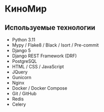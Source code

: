 # КиноМир

## Используемые технологии

- Python 3.11
- Mypy / Flake8 / Black / Isort / Pre-commit
- Django 5
- Django REST Framework (DRF)
- PostgreSQL
- HTML / CSS / JavaScript
- JQuery
- Gunicorn
- Nginx
- Docker / Docker Compose
- Git / GitHub
- Redis
- Celery
